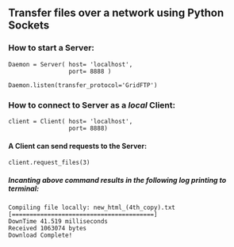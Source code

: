 ## Transfer files over a network using Python Sockets

### How to start a Server:
```
Daemon = Server( host= 'localhost',
                 port= 8888 )
```
```
Daemon.listen(transfer_protocol='GridFTP')
```

### How to connect to Server as a *local* Client:
```
client = Client( host= 'localhost', 
                 port= 8888)
```

#### A Client can send requests to the Server:
```
client.request_files(3)
```

##### Incanting above command results in the following log printing to terminal:
```
Compiling file locally: new_html_(4th_copy).txt
[========================================]
DownTime 41.519 milliseconds
Received 1063074 bytes
Download Complete!
```













